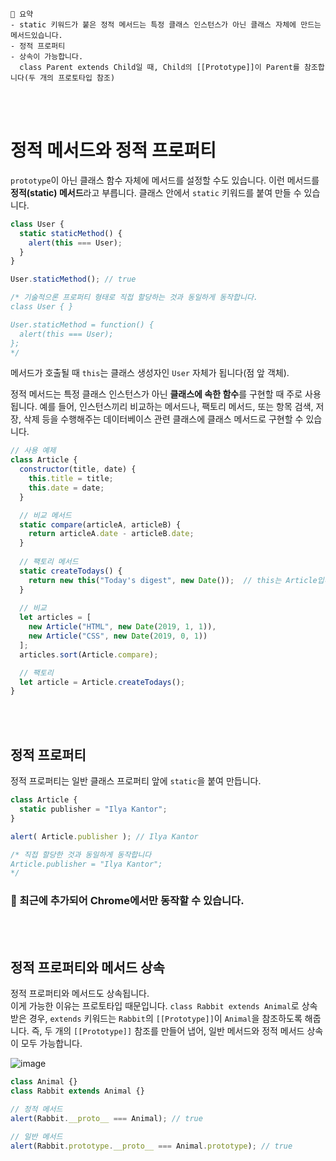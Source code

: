 ```
📍 요약
- static 키워드가 붙은 정적 메서드는 특정 클래스 인스턴스가 아닌 클래스 자체에 만드는 메서드있습니다.
- 정적 프로퍼티
- 상속이 가능합니다.
  class Parent extends Child일 때, Child의 [[Prototype]]이 Parent를 참조합니다(두 개의 프로토타입 참조)
```

<br><br>

# 정적 메서드와 정적 프로퍼티

`prototype`이 아닌 클래스 함수 자체에 메서드를 설정할 수도 있습니다. 
이런 메서드를 **정적(static) 메서드**라고 부릅니다.
클래스 안에서 `static` 키워드를 붙여 만들 수 있습니다.

```js
class User {
  static staticMethod() { 
    alert(this === User);
  }
}

User.staticMethod(); // true

/* 기술적으론 프로퍼티 형태로 직접 할당하는 것과 동일하게 동작합니다.
class User { }

User.staticMethod = function() {
  alert(this === User);
};
*/
```

메서드가 호출될 때 `this`는 클래스 생성자인 `User` 자체가 됩니다(점 앞 객체).

정적 메서드는 특정 클래스 인스턴스가 아닌 **클래스에 속한 함수**를 구현할 때 주로 사용됩니다.
예를 들어, 인스턴스끼리 비교하는 메서드나,
팩토리 메서드, 또는 항목 검색, 저장, 삭제 등을 수행해주는 데이터베이스 관련 클래스에 클래스 메서드로 구현할 수 있습니다.

```js
// 사용 예제
class Article {
  constructor(title, date) {
    this.title = title;
    this.date = date;
  }

  // 비교 메서드
  static compare(articleA, articleB) {
    return articleA.date - articleB.date;
  }
  
  // 팩토리 메서드
  static createTodays() {
    return new this("Today's digest", new Date());  // this는 Article입니다.
  }
  
  // 비교
  let articles = [
    new Article("HTML", new Date(2019, 1, 1)),
    new Article("CSS", new Date(2019, 0, 1))
  ];
  articles.sort(Article.compare);

  // 팩토리
  let article = Article.createTodays();
}
```

<br><br>

## 정적 프로퍼티

정적 프로퍼티는 일반 클래스 프로퍼티 앞에 `static`을 붙여 만듭니다.

```js
class Article {
  static publisher = "Ilya Kantor";
}

alert( Article.publisher ); // Ilya Kantor

/* 직접 할당한 것과 동일하게 동작합니다
Article.publisher = "Ilya Kantor";
*/
```

### 🚨 최근에 추가되어 Chrome에서만 동작할 수 있습니다.

<br><br>

## 정적 프로퍼티와 메서드 상속

정적 프로퍼티와 메서드도 상속됩니다.  
이게 가능한 이유는 프로토타입 때문입니다. 
`class Rabbit extends Animal`로 상속받은 경우, `extends` 키워드는 `Rabbit`의 `[[Prototype]]`이 `Animal`을 참조하도록 해줍니다.
즉, 두 개의 `[[Prototype]]` 참조를 만들어 냅어, 일반 메서드와 정적 메서드 상속이 모두 가능합니다.

![image](https://user-images.githubusercontent.com/65887537/196634043-7540262d-5e30-4e10-b6c5-cf72bbc7334f.png)

```js
class Animal {}
class Rabbit extends Animal {}

// 정적 메서드
alert(Rabbit.__proto__ === Animal); // true

// 일반 메서드
alert(Rabbit.prototype.__proto__ === Animal.prototype); // true
```
